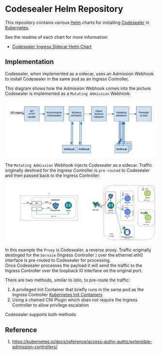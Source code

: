 # Codesealer Helm Repository

This repository contains various [Helm](https://helm.sh) charts for installing
[Codesealer](https://codesealer.com) in [Kubernetes](https://kubernetes.io).

See the readme of each chart for more information:
* [Codesealer Ingress Sidecar Helm Chart](/charts/codesealer/README.md)

## Implementation

Codesealer, when implemented as a sidecar, uses an Admission Webhook to install Codesealer
in the same pod as an Ingress Controller.  

This diagram shows how the Admission Webhook comes into the picture.  Codesealer is implemented
as a `Mutating Admission` Webhook:

![admission webhook flow](./img/webhook.png)

The `Mutating Admission` Webhook injects Codesealer as a sidecar. Traffic originally destined for the 
Ingress Controller is `pre-routed` to Codesealer and then passed back to the Ingress Controller:

![sidecar proxy](./img/sidecar-proxy.png)

In this example the `Proxy` is Codesealer, a reverse proxy.  Traffic originally destinged for the `Service` 
(Ingress Controller ) over the ethernet eth0 interface is pre-routed to Codesealer for processing.  
Once Codesealer processes the payload it will send the traffic to the Ingress Controller over the loopback 
l0 interface on the original port.

There are two methods, similar to Istio, to pre-route the traffic:

1. A privileged Init Container that briefly runs in the same pod as the Ingress Controller [Kubernetes Init Containers](https://kubernetes.io/docs/concepts/workloads/pods/init-containers/)
2. Using a chained CNI Plugin which does not require the Ingress Controller to allow privilege escalation

Codesealer supports both methods

## Reference
1. https://kubernetes.io/docs/reference/access-authn-authz/extensible-admission-controllers/
